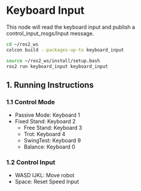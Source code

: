 # Keyboard Input

This node will read the keyboard input and publish a control_input_msgs/Input message.

```bash
cd ~/ros2_ws
colcon build --packages-up-to keyboard_input
```

```bash
source ~/ros2_ws/install/setup.bash
ros2 run keyboard_input keyboard_input
```

## 1. Running Instructions
### 1.1 Control Mode
* Passive Mode: Keyboard 1
* Fixed Stand: Keyboard 2
    * Free Stand: Keyboard 3
    * Trot: Keyboard 4
    * SwingTest: Keyboard 9
    * Balance: Keyboard 0
### 1.2 Control Input
* WASD IJKL: Move robot
* Space: Reset Speed Input